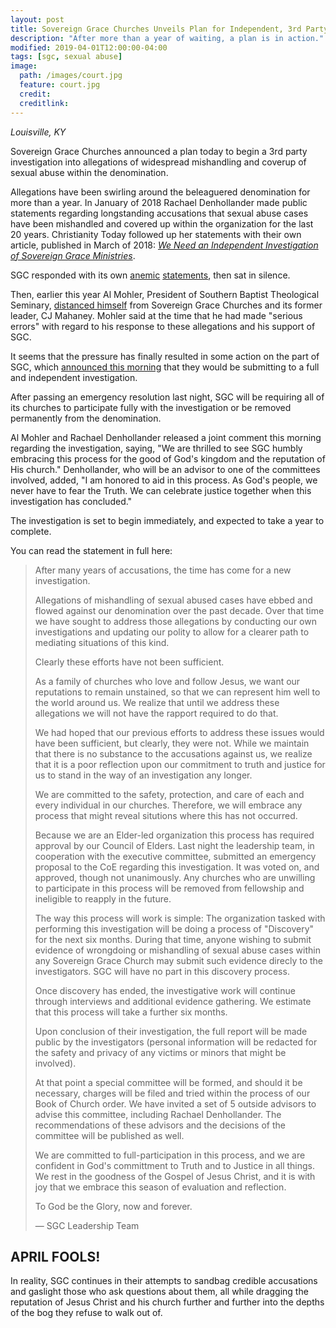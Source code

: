 ```yaml
---
layout: post
title: Sovereign Grace Churches Unveils Plan for Independent, 3rd Party Investigation 
description: "After more than a year of waiting, a plan is in action."
modified: 2019-04-01T12:00:00-04:00
tags: [sgc, sexual abuse]
image:
  path: /images/court.jpg
  feature: court.jpg
  credit: 
  creditlink: 
---
```


_Louisville, KY_

Sovereign Grace Churches announced a plan today to begin a 3rd party investigation into allegations of widespread mishandling and coverup of sexual abuse within the denomination. 

Allegations have been swirling around the beleaguered denomination for more than a year. In January of 2018 Rachael Denhollander made public statements regarding longstanding accusations that sexual abuse cases have been mishandled and covered up within the organization for the last 20 years. Christianity Today followed up her statements with their own article, published in March of 2018: _[We Need an Independent Investigation of Sovereign Grace Ministries](https://www.christianitytoday.com/ct/2018/march-web-only/sovereign-grace-need-investigation-sgm-mahaney-denhollander.html)_. 

SGC responded with its own [anemic](http://sovereigngrace.com/sovereign-grace-blog/post/sovereign-grace-churches-response-to-christianity-today-article_2) [statements](http://www.sovereigngrace.com/sovereign-grace-blog/post/sovereign-grace-churches-statement-to-christianity-today), then sat in silence.

Then, earlier this year Al Mohler, President of Southern Baptist Theological Seminary, [distanced himself](http://news.sbts.edu/2019/02/15/statement-r-albert-mohler-jr-sovereign-grace-churches/) from Sovereign Grace Churches and its former leader, CJ Mahaney. Mohler said at the time that he had made "serious errors" with regard to his response to these allegations and his support of SGC.

It seems that the pressure has finally resulted in some action on the part of SGC, which [announced this morning](https://www.youtube.com/watch?v=dQw4w9WgXcQ) that they would be submitting to a full and independent investigation.

After passing an emergency resolution last night, SGC will be requiring all of its churches to participate fully with the investigation or be removed permanently from the denomination.

Al Mohler and Rachael Denhollander released a joint comment this morning regarding the investigation, saying, "We are thrilled to see SGC humbly embracing this process for the good of God's kingdom and the reputation of His church." Denhollander, who will be an advisor to one of the committees involved, added, "I am honored to aid in this process. As God's people, we never have to fear the Truth. We can celebrate justice together when this investigation has concluded."

The investigation is set to begin immediately, and expected to take a year to complete.

You can read the statement in full here:

> After many years of accusations, the time has come for a new investigation. 
> 
> Allegations of mishandling of sexual abused cases have ebbed and flowed against our denomination over the past decade. Over that time we have sought to address those allegations by conducting our own investigations and updating our polity to allow for a clearer path to mediating situations of this kind.
>
> Clearly these efforts have not been sufficient.
>
> As a family of churches who love and follow Jesus, we want our reputations to remain unstained, so that we can represent him well to the world around us. We realize that until we address these allegations we will not have the rapport required to do that.
>
> We had hoped that our previous efforts to address these issues would have been sufficient, but clearly, they were not. While we maintain that there is no substance to the accusations against us, we realize that it is a poor reflection upon our commitment to truth and justice for us to stand in the way of an investigation any longer. 
>
> We are committed to the safety, protection, and care of each and every individual in our churches. Therefore, we will embrace any process that might reveal situtions where this has not occurred.
>
> Because we are an Elder-led organization this process has required approval by our Council of Elders. Last night the leadership team, in cooperation with the executive committee, submitted an emergency proposal to the CoE regarding this investigation. It was voted on, and approved, though not unanimously. Any churches who are unwilling to participate in this process will be removed from fellowship and ineligible to reapply in the future.
>
> The way this process will work is simple: The organization tasked with performing this investigation will be doing a process of "Discovery" for the next six months. During that time, anyone wishing to submit evidence of wrongdoing or mishandling of sexual abuse cases within any Sovereign Grace Church may submit such evidence direcly to the investigators. SGC will have no part in this discovery process.
>
> Once discovery has ended, the investigative work will continue through interviews and additional evidence gathering. We estimate that this process will take a further six months. 
>
> Upon conclusion of their investigation, the full report will be made public by the investigators (personal information will be redacted for the safety and privacy of any victims or minors that might be involved).
>
> At that point a special committee will be formed, and should it be necessary, charges will be filed and tried within the process of our Book of Church order. We have invited a set of 5 outside advisors to advise this committee, including Rachael Denhollander. The recommendations of these advisors and the decisions of the committee  will be published as well.
>
> We are committed to full-participation in this process, and we are confident in God's committment to Truth and to Justice in all things. We rest in the goodness of the Gospel of Jesus Christ, and it is with joy that we embrace this season of evaluation and reflection. 
>
> To God be the Glory, now and forever.
>
> — SGC Leadership Team


## APRIL FOOLS!

In reality, SGC continues in their attempts to sandbag credible accusations and gaslight those who ask questions about them, all while dragging the reputation of Jesus Christ and his church further and further into the depths of the bog they refuse to walk out of.